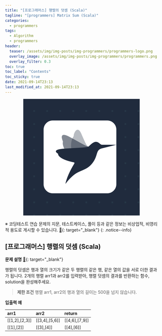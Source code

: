 ```yaml
---
title: "[프로그래머스] 행렬의 덧셈 (Scala)"
tagline: "[programmers] Matrix Sum (Scala)"
categories:
  - programmers
tags:
  - Algorithm
  - programmers
header:
  teaser: /assets/img/img-posts/img-programmers/programmers-logo.png
  overlay_image: /assets/img/img-posts/img-programmers/programmers.png
  overlay_filter: 0.3
toc: true
toc_label: "Contents"
toc_sticky: true
date: 2021-09-14T23:13
last_modified_at: 2021-09-14T23:13
---
```



<div align="center">
  <a href="https://programmers.co.kr" target="_blank">
    <img src="/assets/img/img-posts/img-programmers/programmers-logo.png">
  </a>
</div>


※ 코딩테스트 연습 문제의 지문, 테스트케이스, 풀이 등과 같은 정보는 비상업적, 비영리적 용도로 게시할 수 있습니다. [&#x1F517;](https://programmers.zendesk.com/hc/ko/articles/360034546572-%ED%94%84%EB%A1%9C%EA%B7%B8%EB%9E%98%EB%A8%B8%EC%8A%A4%EC%9D%98-%EC%95%8C%EA%B3%A0%EB%A6%AC%EC%A6%98-%EB%AC%B8%EC%A0%9C-%ED%92%80%EC%9D%B4%EB%A5%BC-%EA%B0%9C%EC%9D%B8-%EB%B8%94%EB%A1%9C%EA%B7%B8-GitHub-%EA%B8%B0%ED%83%80-%EC%82%AC%EC%9D%B4%ED%8A%B8%EC%97%90-%EC%98%AC%EB%A0%A4%EB%8F%84-%EB%90%98%EB%82%98%EC%9A%94-){: target="_blank"}
{: .notice--info}


## [프로그래머스] 행렬의 덧셈 (Scala)

**문제 설명** [&#x1F517;](https://programmers.co.kr/learn/courses/30/lessons/12950){: target="_blank"}

행렬의 덧셈은 행과 열의 크기가 같은 두 행렬의 같은 행, 같은 열의 값을 서로 더한 결과가 됩니다. 2개의 행렬 arr1과 arr2를 입력받아, 행렬 덧셈의 결과를 반환하는 함수, solution을 완성해주세요.

> **제한 조건**
> 행렬 arr1, arr2의 행과 열의 길이는 500을 넘지 않습니다.

**입출력 예**

| arr1          | arr2          | return        |
| :---          | :---          | :-----        |
| [[1,2],[2,3]] | [[3,4],[5,6]] | [[4,6],[7,9]] |
| [[1],[2]]     | [[3],[4]]     | [[4],[6]]     |
